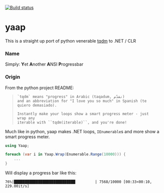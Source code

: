[![Build status](https://ci.appveyor.com/api/projects/status/o92rqmfl93rajety?svg=true)](https://ci.appveyor.com/project/damageboy/yaap)

# yaap

This is a straight up port of python venerable [tqdm](https://github.com/tqdm/tqdm) to .NET / CLR

### Name

Simply: **Y**et **A**nother **A**NSI **P**rogressbar

### Origin

From the python project README:

> ```
> `tqdm` means "progress" in Arabic (taqadum, تقدّم)
> and an abbreviation for "I love you so much" in Spanish (te quiero demasiado).
>
> Instantly make your loops show a smart progress meter - just wrap any
> iterable with ``tqdm(iterable)``, and you're done!
> ```

Much like in python, yaap makes .NET loops, `IEnumerable`s  and more show a smart progress meter.

```c#
using Yaap;

foreach (var i in Yaap.Wrap(Enumerable.Range(10000))) {
    ...
}
```

Will display a progress bar like this:

```
76%|████████████████████████████         | 7568/10000 [00:33<00:10, 229.00it/s]
```
